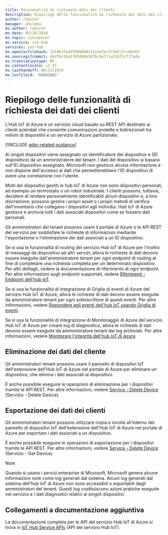 ```yaml
---
title: Funzionalità di richiesta dati dei clienti
description: Riepilogo delle funzionalità di richiesta dei dati dei clienti
author: robinsh
manager: philmea
ms.author: robinsh
ms.date: 05/16/2018
ms.topic: conceptual
ms.service: iot-hub
services: iot-hub
ms.openlocfilehash: 1519637eddf909040131a1efac5738fc7cc8e565
ms.sourcegitcommit: d4dfbc34a1f03488e1b7bc5e711a11b72c717ada
ms.translationtype: MT
ms.contentlocale: it-IT
ms.lasthandoff: 06/13/2019
ms.locfileid: "60845801"
---
```

# <a name="summary-of-customer-data-request-features"></a>Riepilogo delle funzionalità di richiesta dei dati dei clienti

L'Hub IoT di Azure è un servizio cloud basato su REST API destinato ai clienti aziendali che consente comunicazioni protette e bidirezionali tra milioni di dispositivi e un servizio di Azure partizionato.

[!INCLUDE [gdpr-related guidance](../../includes/gdpr-intro-sentence.md)]

Ai singoli dispositivi viene assegnato un identificatore del dispositivo e (ID dispositivo) da un amministratore del tenant. I dati del dispositivo si basano sull'ID dispositivo assegnato. Microsoft non gestisce alcuna informazione e non dispone dell'accesso ai dati che permetterebbero l'ID dispositivo di avere una correlazione con l'utente.

Molti dei dispositivi gestiti in hub IoT di Azure non sono dispositivi personali, ad esempio un termostato o un robot industriale. I clienti possono, tuttavia, decidere di rendere personalmente identificabili alcuni dispositivi e, a loro discrezione, possono gestire i propri asset o i propri metodi di verifica dell'inventario che collegano i dispositivi agli individui. Hub IoT di Azure gestisce e archivia tutti i dati associati dispositivi come se fossero dati personali.

Gli amministratori del tenant possono usare il portale di Azure o le API REST del servizio per soddisfare le richieste di informazioni mediante l'esportazione o l'eliminazione dei dati associati a un ID dispositivo.

Se si usa la funzionalità di routing del servizio Hub IoT di Azure per l'inoltro di messaggi da dispositivo ad altri servizi, allora le richieste di dati devono essere eseguite dall'amministratore tenant per ogni endpoint di routing al fine di completare una richiesta completa per un determinato dispositivo. Per altri dettagli, vedere la documentazione di riferimento di ogni endpoint. Per altre informazioni sugli endpoint supportati, vedere [Riferimenti - Endpoint dell'hub IoT](iot-hub-devguide-endpoints.md).

Se si usa la funzionalità di integrazione di Griglia di eventi di Azure del servizio Hub IoT di Azure, allora le richieste di dati devono essere eseguite da amministratore tenant per ogni sottoscrittore di questi eventi. Per altre informazioni, vedere [Rispondere agli eventi dell'hub IoT usando Griglia di eventi](iot-hub-event-grid.md).

Se si usa la funzionalità di integrazione di Monitoraggio di Azure del servizio Hub IoT di Azure per creare log di diagnostica, allora le richieste di dati devono essere eseguite da amministratore tenant dai log archiviati. Per altre informazioni, vedere [Monitorare l'integrità dell'hub IoT di Azure](iot-hub-monitor-resource-health.md).

## <a name="deleting-customer-data"></a>Eliminazione dei dati del cliente

Gli amministratori tenant possono usare il pannello di dispositivi IoT dell'estensione dell'Hub IoT di Azure nel portale di Azure per eliminare un dispositivo, che elimina i dati associati al dispositivo.

È anche possibile eseguire le operazioni di eliminazione per i dispositivi tramite le API REST. Per altre informazioni, vedere [Service - Delete Device](/rest/api/iothub/service/deletedevice) (Servizio - Delete Device).

## <a name="exporting-customer-data"></a>Esportazione dei dati dei clienti

Gli amministratori tenant possono utilizzare copia e incolla all'interno del pannello di dispositivi IoT dell'estensione dell'Hub IoT di Azure nel portale di Azure per esportare i dati associati a un dispositivo.

È anche possibile eseguire le operazioni di esportazione per i dispositivi tramite le API REST. Per altre informazioni, vedere [Service - Delete Device](/rest/api/iothub/service/getdevice) (Servizio - Get Device).

> [!NOTE]
> Quando si usano i servizi enterprise di Microsoft, Microsoft genera alcune informazioni note come log generati dal sistema. Alcuni log generati dal sistema dell'hub IoT di Azure non sono accessibili o esportabili dagli amministratori del tenant. Questi log costituiscono azioni pratiche eseguite nel servizio e i dati diagnostici relativi ai singoli dispositivi.

## <a name="links-to-additional-documentation"></a>Collegamenti a documentazione aggiuntiva

La documentazione completa per le API del servizio Hub IoT di Azure si trova in [IoT Hub Service APIs](https://docs.microsoft.com/rest/api/iothub/service) (API del servizio Hub IoT).
